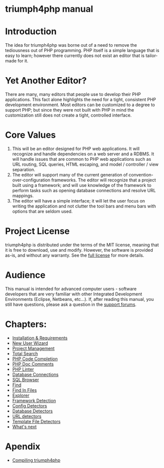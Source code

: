 # triumph4php manual #

# Introduction #
The idea for triumph4php was borne out of a need to remove the tediousness out of PHP programming. PHP itself is a 
simple language that is easy to learn; however there currently does not exist an editor that is tailor-made for it.  

# Yet Another Editor? #
There are many, many editors that people use to develop their PHP applications.  This fact alone highlights the 
need for a tight, consistent PHP development environment. Most editors can be customized to a degree to support 
PHP; but since they were not built with PHP in mind the customization still does not create a tight, controlled 
interface.

# Core Values #
  1. This will be an editor designed for PHP web applications.  It will recognize and handle dependencies on a 
     web server and a RDBMS. It will handle issues that are common to PHP web applications such as URL routing, 
	 SQL queries, HTML escaping, and model / controller / view separation.
  2. The editor will support many of the current generation of convention-over-configuration frameworks.  The editor
     will recognize that a project built using a framework; and will use knowledge of the framework to perform tasks 
	 such as opening database connections and resolve URL mappings.
  3. The editor will have a simple interface; it will let the user focus on writing the application and not clutter 
     the tool bars and menu bars with options that are seldom used.

# Project License #
triumph4php is distributed under the terms of the MIT license, meaning that it is free to download, use and modify.
However, the software is provided as-is, and without any warranty. See the 
[full license](http://www.opensource.org/licenses/mit-license.php) for more details.

# Audience #
This manual is intended for advanced computer users - software developers that are very familiar with other Integrated 
Development Environments (Eclipse, Netbeans, etc...).  If, after reading this manual, you still have questions, 
please ask a question in the [support forums](http://support.triumph4php.com/forums).

<a id="toc"></a>
# Chapters: #
  * [Installation & Requirements](/installation/)
  * [New User Wizard](/new-user-wizard/)
  * [Project Management](/projects/)
  * [Total Search](/total-search/)  
  * [PHP Code Completion](/php-code-completion/)
  * [PHP Doc Comments](/php-doc-comments/)
  * [PHP Linter](/php-linter/)
  * [Database Connections](/database-connections/)
  * [SQL Browser](/sql-browser/)  
  * [Find](/find/)
  * [Find In Files](/find-in-files/)
  * [Explorer](/explorer/)
  * [Framework Detection](/framework-detection/)
  * [Config Detectors](/config-detectors/)
  * [Database Detectors](/database-detectors/)
  * [URL detectors](/url-detectors/)
  * [Template File Detectors](/template-file-detectors/)
  * [What's next](/what-next/)

# Apendix #
  * [Compiling triumph4php](/compiling/)
